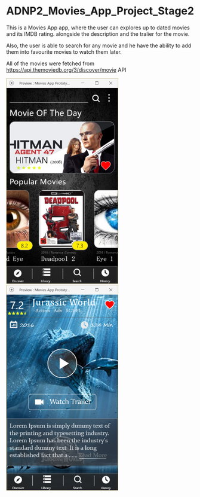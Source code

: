 # ADNP2_Movies_App_Project_Stage2
This is a Movies App app, where the user can explores up to dated movies and its IMDB rating. alongside the description and the tralier for the movie.


Also, the user is able to search for any movie and he have the ability to add them into favourite movies to watch them later.

All of the movies were fetched from https://api.themoviedb.org/3/discover/movie API

<img src = "images/1.png" width="300px" height="550px" > <img src = "images/2.png" width="300px" height="550px" >
